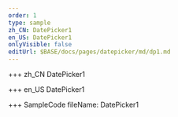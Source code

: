 ```yaml
--- 
order: 1
type: sample
zh_CN: DatePicker1
en_US: DatePicker1
onlyVisible: false
editUrl: $BASE/docs/pages/datepicker/md/dp1.md
---
```


+++ zh_CN
DatePicker1

+++ en_US
DatePicker1

+++ SampleCode
fileName: DatePicker1
